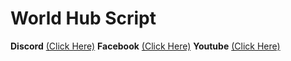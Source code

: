 # World Hub Script
**Discord**
[(Click Here)](<https://discord.com/invite/psE8EUa9kg>)
**Facebook**
[(Click Here)](<https://www.facebook.com/nhatminhvnz>)
**Youtube**
[(Click Here)](<https://www.youtube.com/@ytnhatminh>)
